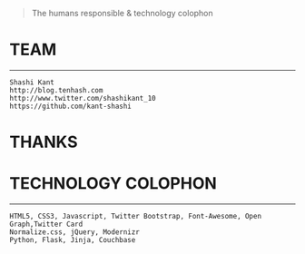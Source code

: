 
 >The humans responsible & technology colophon

# TEAM
------------
   
    Shashi Kant
    http://blog.tenhash.com
    http://www.twitter.com/shashikant_10
    https://github.com/kant-shashi

# THANKS

    

# TECHNOLOGY COLOPHON
-----------------------------------------

    HTML5, CSS3, Javascript, Twitter Bootstrap, Font-Awesome, Open Graph,Twitter Card
    Normalize.css, jQuery, Modernizr
    Python, Flask, Jinja, Couchbase

<!-- 
[1]: http://blog.tenhash.com/    "shashi kant's blog"
[2]: http://www.twitter.com/shashikant_10/    "twitter"
[3]: https://github.com/kant-shashi/    "github" -->